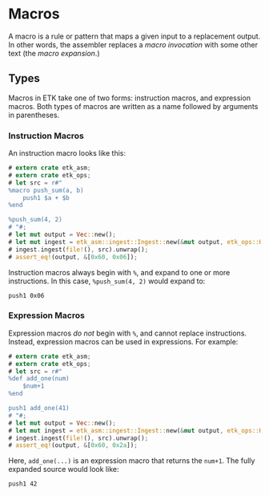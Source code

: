 # Macros

A macro is a rule or pattern that maps a given input to a replacement output. In other words, the assembler replaces a _macro invocation_ with some other text (the _macro expansion_.)

## Types

Macros in ETK take one of two forms: instruction macros, and expression macros. Both types of macros are written as a name followed by arguments in parentheses.

### Instruction Macros

An instruction macro looks like this:

```rust
# extern crate etk_asm;
# extern crate etk_ops;
# let src = r#"
%macro push_sum(a, b)
    push1 $a + $b
%end

%push_sum(4, 2)
# "#;
# let mut output = Vec::new();
# let mut ingest = etk_asm::ingest::Ingest::new(&mut output, etk_ops::HardFork::Cancun);
# ingest.ingest(file!(), src).unwrap();
# assert_eq!(output, &[0x60, 0x06]);
```

Instruction macros always begin with `%`, and expand to one or more instructions. In this case, `%push_sum(4, 2)` would expand to:

```ignore
push1 0x06
```

### Expression Macros

Expression macros _do not_ begin with `%`, and cannot replace instructions. Instead, expression macros can be used in expressions. For example:

```rust
# extern crate etk_asm;
# extern crate etk_ops;
# let src = r#"
%def add_one(num)
    $num+1
%end

push1 add_one(41)
# "#;
# let mut output = Vec::new();
# let mut ingest = etk_asm::ingest::Ingest::new(&mut output, etk_ops::HardFork::Cancun);
# ingest.ingest(file!(), src).unwrap();
# assert_eq!(output, &[0x60, 0x2a]);
```

Here, `add_one(...)` is an expression macro that returns the `num+1`. The fully expanded source would look like:

```ignore
push1 42
```

